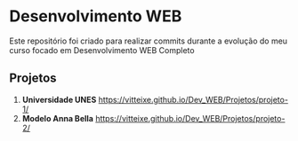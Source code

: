 # Desenvolvimento WEB

Este repositório foi criado para realizar commits durante a evolução do meu curso focado em Desenvolvimento WEB Completo

## Projetos

1. **Universidade UNES**
   https://vitteixe.github.io/Dev_WEB/Projetos/projeto-1/
3. **Modelo Anna Bella**
   https://vitteixe.github.io/Dev_WEB/Projetos/projeto-2/
